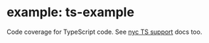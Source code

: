 # example: ts-example

Code coverage for TypeScript code. See [nyc TS support](https://github.com/istanbuljs/nyc#typescript-projects) docs too.
